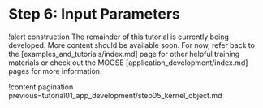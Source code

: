 # Step 6: Input Parameters

!alert construction
The remainder of this tutorial is currently being developed. More content should be available soon. For now, refer back to the [examples_and_tutorials/index.md] page for other helpful training materials or check out the MOOSE [application_development/index.md] pages for more information.

!content pagination previous=tutorial01_app_development/step05_kernel_object.md

